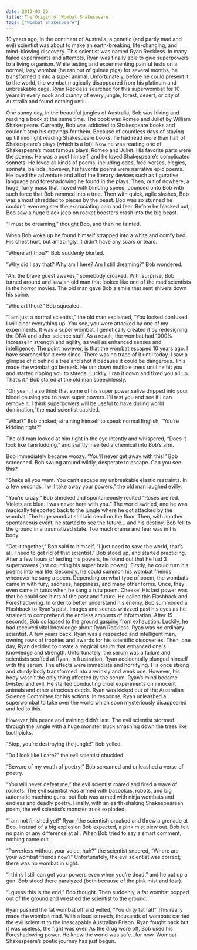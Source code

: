 ```yaml
---
date: 2012-03-25
title: The Origin of Wombat Shakespeare
tags: ["Wombat Shakespeare"]
---
```


10 years ago, in the continent of Australia, a genetic (and partly mad and evil) scientist was about to make an earth-breaking, life-changing, and mind-blowing discovery. This scientist was named Ryan Reckless. In many failed experiments and attempts, Ryan was finally able to give superpowers to a living organism. While testing and experimenting painful tests on a normal, lazy wombat (he ran out of guinea pigs) for several months, he transformed it into a super animal. Unfortunately, before he could present it to the world, the wombat magically disappeared from his platinum and unbreakable cage. Ryan Reckless searched for this superwombat for 10 years in every nook and cranny of every jungle, forest, desert, or city of Australia and found nothing until…

One sunny day, in the beautiful jungles of Australia, Bob was hiking and reading a book at the same time. The book was Romeo and Juliet by William Shakespeare. Currently, Bob was addicted to Shakespeare books and couldn't stop his cravings for them. Because of countless days of staying up till midnight reading Shakespeare books, he had read more than half of Shakespeare’s plays (which is a lot)! Now he was reading one of Shakespeare’s most famous plays, Romeo and Juliet. His favorite parts were the poems. He was a poet himself, and he loved Shakespeare’s complicated sonnets. He loved all kinds of poems, including odes, free-verses, elegies, sonnets, ballads, however, his favorite poems were narrative epic poems. He loved the adventure and all of the literary devices such as figurative language and foreshadowing he found in the plays. Then, out of nowhere, a huge, furry mass that moved with blinding speed, pounced onto Bob with such force that Bob rammed into a tree. Then with quick, agile slashes, Bob was almost shredded to pieces by the beast. Bob was so stunned he couldn't even register the excruciating pain and fear. Before he blacked out, Bob saw a huge black jeep on rocket boosters crash into the big beast.

“I must be dreaming,” thought Bob, and then he fainted.

When Bob woke up he found himself strapped into a white and comfy bed. His chest hurt, but amazingly, it didn't have any scars or tears.

“Where art thou?” Bob suddenly blurted.

“Why did I say that? Why am I here? Am I still dreaming?” Bob wondered.

“Ah, the brave guest awakes,” somebody croaked. With surprise, Bob turned around and saw an old man that looked like one of the mad scientists in the horror movies. The old man gave Bob a smile that sent shivers down his spine.

“Who art thou?” Bob squealed.

“I am just a normal scientist,” the old man explained, “You looked confused. I will clear everything up. You see, you were attacked by one of my experiments. It was a super wombat. I genetically created it by redesigning the DNA and other science stuff. As a result, the wombat had 1000% increase in strength and agility, as well as enhanced senses and intelligence. The point however, is that the wombat escaped 10 years ago. I have searched for it ever since. There was no trace of it until today. I saw a glimpse of it behind a tree and shot it because it could be dangerous. This made the wombat go berserk. He ran down multiple trees until he hit you and started ripping you to shreds. Luckily, I ran it down and fixed you all up. That’s it.” Bob stared at the old man speechlessly.

“Oh yeah, I also think that some of his super power saliva dripped into your blood causing you to have super powers. I'll test you and see if I can remove it. I think superpowers will be useful to have during world domination,”the mad scientist cackled.

“What?” Bob choked, straining himself to speak normal English, “You’re kidding right?”

The old man looked at him right in the eye intently and whispered, “Does it look like I am kidding,” and swiftly inserted a chemical into Bob’s arm.

Bob immediately became woozy. “You’ll never get away with this!” Bob screeched.  Bob swung around wildly, desperate to escape. Can you see this?

“Shake all you want. You can’t escape my unbreakable elastic restraints. In a few seconds, I will take away your powers,” the old man laughed evilly.

“You’re crazy,” Bob shrieked and spontaneously recited “Roses are red. Violets are blue. I was never here with you.” The world swirled, and he was magically teleported back to the jungle where he got attacked by the wombat. The huge wombat still laid dead on the floor. Then, with another spontaneous event, he started to see the future… and his destiny. Bob fell to the ground in a traumatized state. Too much drama and fear was in his body.

“Get it together,” Bob said to himself, “I just need to save the world, that’s all. I need to get rid of that scientist.” Bob stood up, and started practicing. After a few hours of testing his powers, he found out that he had 3 superpowers (not counting his super brain power). Firstly, he could turn his poems into real life. Secondly, he could summon his wombat friends whenever he sang a poem. Depending on what type of poem, the wombats came in with fury, sadness, happiness, and many other forms. Once, they even came in tutus when he sang a tutu poem. Cheese. His last power was that he could see hints of the past and future. He called this Flashback and Foreshadowing. In order to better understand his enemy, Bob summoned a Flashback to Ryan's past. Images and scenes whizzed past his eyes as he strained to comprehend the endless amounts of information. After 15 seconds, Bob collapsed to the ground gasping from exhaustion. Luckily, he had received vital knowledge about Ryan Reckless. Ryan was no ordinary scientist. A few years back, Ryan was a respected and intelligent man, owning rows of trophies and awards for his scientific discoveries. Then, one day, Ryan decided to create a magical serum that enhanced one's knowledge and strength. Unfortunately, the serum was a failure and scientists scoffed at Ryan. In frustration, Ryan accidentally plunged himself with the serum. The effects were immediate and horrifying. His once strong and sturdy body transformed into a wrinkly and weak one. However, his body wasn’t the only thing affected by the serum. Ryan’s mind became twisted and evil. He started conducting cruel experiments on innocent animals and other atrocious deeds. Ryan was kicked out of the Australian Science Committee for his actions. In response, Ryan unleashed a superwombat to take over the world which soon mysteriously disappeared and led to this. 
 
However, his peace and training didn't last. The evil scientist stormed through the jungle with a huge monster truck smashing down the trees like toothpicks. 

“Stop, you’re destroying the jungle!” Bob yelled.

“Do I look like I care?” the evil scientist chuckled.

“Beware of my wrath of poetry!” Bob screamed and unleashed a verse of poetry.

“You will never defeat me,” the evil scientist roared and fired a wave of rockets. The evil scientist was armed with bazookas, robots, and big automatic machine guns, but Bob was armed with ninja wombats and endless and deadly poetry. Finally, with an earth-shaking Shakespearean poem, the evil scientist’s monster truck exploded.

“I am not finished yet!” Ryan (the scientist) croaked and threw a grenade at Bob. Instead of a big explosion Bob expected, a pink mist blew out. Bob felt no pain or any difference at all. When Bob tried to say a smart comment, nothing came out.

“Powerless without your voice, huh?” the scientist sneered, “Where are your wombat friends now?” Unfortunately, the evil scientist was correct; there was no wombat in sight.

“I think I still can get your powers even when you’re dead,” and he put up a gun. Bob stood there paralyzed (both because of the pink mist and fear).

“I guess this is the end,” Bob thought. Then suddenly, a fat wombat popped out of the ground and wrestled the scientist to the ground.

Ryan pushed the fat wombat off and yelled, “You dirty fat rat!” This really made the wombat mad. With a loud screech, thousands of wombats carried the evil scientist to the Inescapable Australian Prison. Ryan fought back but it was useless, the fight was over. As the drug wore off, Bob used his Foreshadowing power. He knew the world was safe…for now. Wombat Shakespeare’s poetic journey has just begun.


